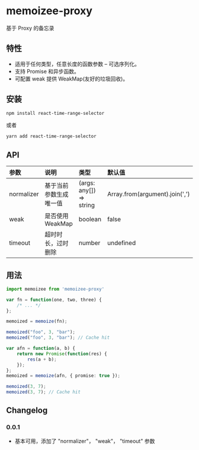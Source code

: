 # memoizee-proxy

基于 Proxy 的备忘录

## 特性

- 适用于任何类型，任意长度的函数参数 – 可选序列化。
- 支持 Promise 和异步函数。
- 可配置 weak 提供 WeakMap(友好的垃圾回收)。

## 安装

```bash
npm install react-time-range-selector
```

或者

```bash
yarn add react-time-range-selector
```

## API

| 参数 | 说明 | 类型 | 默认值 |
| :----| :---- | :---- | :---- |
| normalizer | 基于当前参数生成唯一值 | (args: any[]) => string | Array.from(argument).join(',') |
| weak | 是否使用 WeakMap  | boolean | false |
| timeout | 超时时长，过时删除 | number | undefined |

## 用法

```ts
import memoizee from 'memoizee-proxy'

var fn = function(one, two, three) {
	/* ... */
};

memoized = memoize(fn);

memoized("foo", 3, "bar");
memoized("foo", 3, "bar"); // Cache hit
```

```ts
var afn = function(a, b) {
	return new Promise(function(res) {
		res(a + b);
	});
};
memoized = memoize(afn, { promise: true });

memoized(3, 7);
memoized(3, 7); // Cache hit
```




## Changelog

### 0.0.1
- 基本可用，添加了 "normalizer"， "weak"， "timeout" 参数
